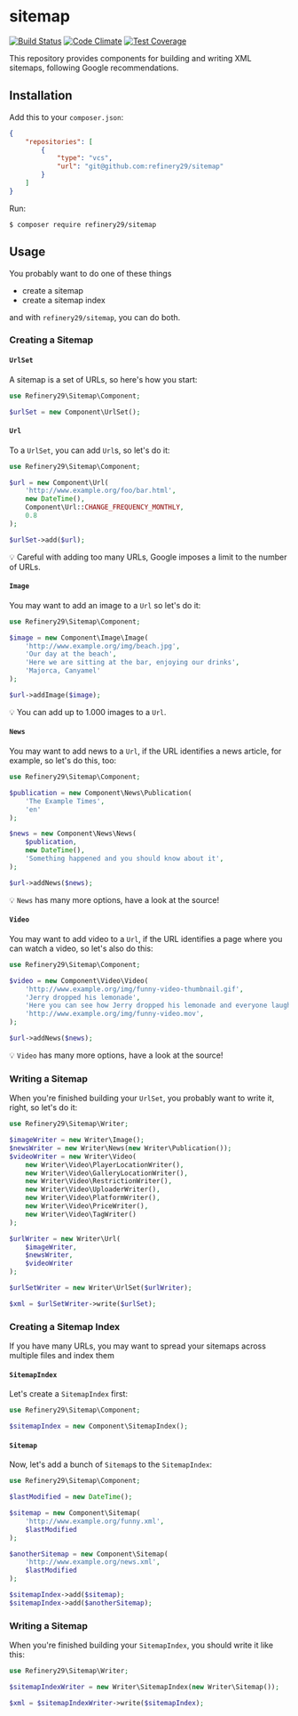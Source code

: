# sitemap

[![Build Status](https://magnum.travis-ci.com/refinery29/sitemap.svg?token=WxyzZysW5QK9hWX3J4Yg&branch=master)](https://magnum.travis-ci.com/refinery29/sitemap)
[![Code Climate](https://codeclimate.com/repos/56097df9e30ba0204400134a/badges/20b2bfd26b3fe961243f/gpa.svg)](https://codeclimate.com/repos/56097df9e30ba0204400134a/feed)
[![Test Coverage](https://codeclimate.com/repos/56097df9e30ba0204400134a/badges/20b2bfd26b3fe961243f/coverage.svg)](https://codeclimate.com/repos/56097df9e30ba0204400134a/coverage)

This repository provides components for building and writing XML sitemaps, following Google recommendations.

## Installation

Add this to your `composer.json`:

```json
{
    "repositories": [
        {
            "type": "vcs",
            "url": "git@github.com:refinery29/sitemap"
        }
    ]
}
```

Run:

```
$ composer require refinery29/sitemap
```

## Usage

You probably want to do one of these things

* create a sitemap
* create a sitemap index

and with `refinery29/sitemap`, you can do both.

### Creating a Sitemap

#### `UrlSet`

A sitemap is a set of URLs, so here's how you start:


```php
use Refinery29\Sitemap\Component;

$urlSet = new Component\UrlSet();
```

#### `Url`

To a `UrlSet`, you can add `Url`s, so let's do it:

```php
use Refinery29\Sitemap\Component;

$url = new Component\Url(
    'http://www.example.org/foo/bar.html',
    new DateTime(),
    Component\Url::CHANGE_FREQUENCY_MONTHLY,
    0.8
);

$urlSet->add($url);
```

:bulb: Careful with adding too many URLs, Google imposes a limit to the number of URLs.
 
#### `Image`

You may want to add an image to a `Url` so let's do it:
 
```php
use Refinery29\Sitemap\Component;

$image = new Component\Image\Image(
    'http://www.example.org/img/beach.jpg',
    'Our day at the beach',
    'Here we are sitting at the bar, enjoying our drinks',
    'Majorca, Canyamel'
);

$url->addImage($image);
```

:bulb: You can add up to 1.000 images to a `Url`.

#### `News`

You may want to add news to a `Url`, if the URL identifies a news article, for example, so let's do this, too:
 
```php
use Refinery29\Sitemap\Component;

$publication = new Component\News\Publication(
    'The Example Times',
    'en'
);

$news = new Component\News\News(
    $publication,
    new DateTime(),
    'Something happened and you should know about it',
);

$url->addNews($news);
```

:bulb: `News` has many more options, have a look at the source!

#### `Video`

You may want to add video to a `Url`, if the URL identifies a page where you can watch a video, so let's also do this:
 
```php
use Refinery29\Sitemap\Component;

$video = new Component\Video\Video(
    'http://www.example.org/img/funny-video-thumbnail.gif',
    'Jerry dropped his lemonade',
    'Here you can see how Jerry dropped his lemonade and everyone laughs, it is really funny!',
    'http://www.example.org/img/funny-video.mov',
);

$url->addNews($news);
```

:bulb: `Video` has many more options, have a look at the source!


### Writing a Sitemap

When you're finished building your `UrlSet`, you probably want to write it, right, so let's do it:

```php
use Refinery29\Sitemap\Writer;

$imageWriter = new Writer\Image();
$newsWriter = new Writer\News(new Writer\Publication());
$videoWriter = new Writer\Video(
    new Writer\Video\PlayerLocationWriter(),
    new Writer\Video\GalleryLocationWriter(),
    new Writer\Video\RestrictionWriter(),
    new Writer\Video\UploaderWriter(),
    new Writer\Video\PlatformWriter(),
    new Writer\Video\PriceWriter(),
    new Writer\Video\TagWriter()
);

$urlWriter = new Writer\Url(
    $imageWriter,
    $newsWriter,
    $videoWriter
);

$urlSetWriter = new Writer\UrlSet($urlWriter);

$xml = $urlSetWriter->write($urlSet);
```

### Creating a Sitemap Index

If you have many URLs, you may want to spread your sitemaps across multiple files and index them

#### `SitemapIndex`

Let's create a `SitemapIndex` first:
 
```php
use Refinery29\Sitemap\Component;

$sitemapIndex = new Component\SitemapIndex();
```

#### `Sitemap`

Now, let's add a bunch of `Sitemap`s to the `SitemapIndex`:


```php
use Refinery29\Sitemap\Component;

$lastModified = new DateTime();

$sitemap = new Component\Sitemap(
    'http://www.example.org/funny.xml',
    $lastModified
);

$anotherSitemap = new Component\Sitemap(
    'http://www.example.org/news.xml',
    $lastModified
);

$sitemapIndex->add($sitemap);
$sitemapIndex->add($anotherSitemap);
```

### Writing a Sitemap

When you're finished building your `SitemapIndex`, you should write it like this:

```php
use Refinery29\Sitemap\Writer;

$sitemapIndexWriter = new Writer\SitemapIndex(new Writer\Sitemap());

$xml = $sitemapIndexWriter->write($sitemapIndex);
```


